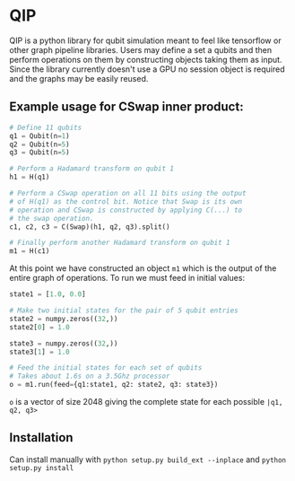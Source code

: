 # QIP
QIP is a python library for qubit simulation meant to feel like tensorflow or other graph pipeline libraries.
Users may define a set a qubits and then perform operations on them by constructing objects taking them as input. Since the library currently doesn't use a GPU no session object is required and the graphs may be easily reused.

## Example usage for CSwap inner product:
```python
# Define 11 qubits
q1 = Qubit(n=1)
q2 = Qubit(n=5)
q3 = Qubit(n=5)

# Perform a Hadamard transform on qubit 1
h1 = H(q1)

# Perform a CSwap operation on all 11 bits using the output
# of H(q1) as the control bit. Notice that Swap is its own
# operation and CSwap is constructed by applying C(...) to 
# the swap operation.
c1, c2, c3 = C(Swap)(h1, q2, q3).split()

# Finally perform another Hadamard transform on qubit 1
m1 = H(c1)

```
At this point we have constructed an object `m1` which is the output of the entire graph of operations. 
To run we must feed in initial values:
```python
state1 = [1.0, 0.0]

# Make two initial states for the pair of 5 qubit entries
state2 = numpy.zeros((32,))
state2[0] = 1.0

state3 = numpy.zeros((32,))
state3[1] = 1.0

# Feed the initial states for each set of qubits
# Takes about 1.6s on a 3.5Ghz processor
o = m1.run(feed={q1:state1, q2: state2, q3: state3})
```
`o` is a vector of size 2048 giving the complete state for each possible `|q1, q2, q3>`

## Installation
Can install manually with `python setup.py build_ext --inplace` and `python setup.py install`
